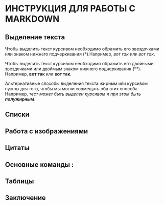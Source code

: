 #   ИНСТРУКЦИЯ ДЛЯ РАБОТЫ С MARKDOWN


## Выделение текста

Чтобы выделить текст курсивом необходимо обрамить его  звездочками или  знаком нижнего подчеркивания (*).Например, *вот так* или _вот так_.

Чтобы выделить текст курсивом необходимо обрамить его двойными звездочками или двоймым знаком нижнего подчеркивания (**). Например, **вот так** или __вот так__.

Альтернативные способы выделения текста жирным или курсивом нужны для того, чтобы мы могли совмещать оба этих способа. Например, _тест может быть выделен курсивом и при этом быть **полужирным**_.

## Списки 

## Работа с изображениями

## Цитаты

## Основные команды :

## Таблицы

## Заключение
